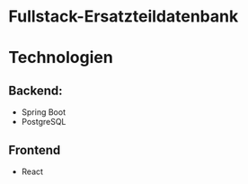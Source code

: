 # Fullstack-Ersatzteildatenbank


# Technologien

## Backend:
 - Spring Boot
 - PostgreSQL

## Frontend
 - React
